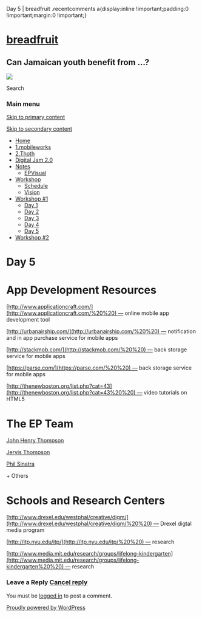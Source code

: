  Day 5 | breadfruit    .recentcomments a{display:inline !important;padding:0 !important;margin:0 !important;}

[breadfruit](http://j4u2.com/breadfruit-static/ "breadfruit")
=============================================================

Can Jamaican youth benefit from …?
----------------------------------

 [![](http://j4u2.com/breadfruit-static/wp-content/uploads/2012/04/vecr-1000x288.jpeg)](http://j4u2.com/breadfruit-static/) 

Search  

### Main menu

[Skip to primary content](#content "Skip to primary content")

[Skip to secondary content](#secondary "Skip to secondary content")

*   [Home](http://j4u2.com/breadfruit-static/)
*   [1.mobileworks](http://j4u2.com/breadfruit-static/mobileworks/)
*   [2.Thoth](http://j4u2.com/breadfruit-static/thoth/)
*   [Digital Jam 2.0](http://j4u2.com/breadfruit-static/digi-jam/)
*   [Notes](http://j4u2.com/breadfruit-static/notes/)
    *   [EPVisual](http://j4u2.com/breadfruit-static/notes/ep-visual/)
*   [Workshop](http://j4u2.com/breadfruit-static/workshop/)
    *   [Schedule](http://j4u2.com/breadfruit-static/workshop/schedule/)
    *   [Vision](http://j4u2.com/breadfruit-static/workshop/vision-page/)
*   [Workshop #1](http://j4u2.com/breadfruit-static/workshop-1/)
    *   [Day 1](http://j4u2.com/breadfruit-static/workshop-1/day-1/)
    *   [Day 2](http://j4u2.com/breadfruit-static/workshop-1/day-2/)
    *   [Day 3](http://j4u2.com/breadfruit-static/workshop-1/day-3/)
    *   [Day 4](http://j4u2.com/breadfruit-static/workshop-1/day-4/)
    *   [Day 5](http://j4u2.com/breadfruit-static/workshop-1/day-5/)
*   [Workshop #2](http://j4u2.com/breadfruit-static/workshop-2/)

Day 5
=====

App Development Resources
=========================

[http://www.applicationcraft.com/](http://www.applicationcraft.com/%20%20) — online mobile app development tool

[http://urbanairship.com/](http://urbanairship.com/%20%20) — notification and in app purchase service for mobile apps

[http://stackmob.com/](http://stackmob.com/%20%20) — back storage service for mobile apps

[https://parse.com/](https://parse.com/%20%20) — back storage service for mobile apps

[http://thenewboston.org/list.php?cat=43](http://thenewboston.org/list.php?cat=43%20%20) — video tutorials on HTML5

The EP Team
===========

[John Henry Thompson](http://www.johnhenrythompson.com/bio)

[Jervis Thompson](http://www.jervo.com/)

[Phil Sinatra](http://www.philsinatra.com/)

\+ Others

Schools and Research Centers
============================

[http://www.drexel.edu/westphal/creative/digm/](http://www.drexel.edu/westphal/creative/digm/%20%20) — Drexel digtal media program

[http://itp.nyu.edu/itp/](http://itp.nyu.edu/itp/%20%20) — research

[http://www.media.mit.edu/research/groups/lifelong-kindergarten](http://www.media.mit.edu/research/groups/lifelong-kindergarten%20%20) — research

### Leave a Reply [Cancel reply](/breadfruit/workshop-1/day-5/#respond)

You must be [logged in](http://j4u2.com/breadfruit-static/wp-login.php) to post a comment.

[Proudly powered by WordPress](http://wordpress.org/ "Semantic Personal Publishing Platform")